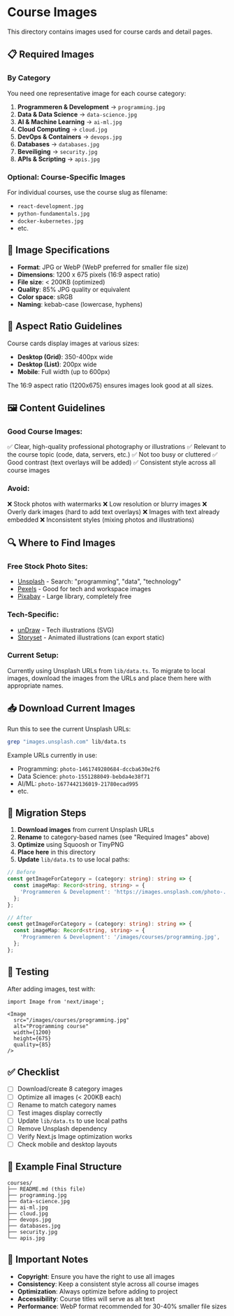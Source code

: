 # Course Images

This directory contains images used for course cards and detail pages.

## 📋 Required Images

### By Category

You need one representative image for each course category:

1. **Programmeren & Development** → `programming.jpg`
2. **Data & Data Science** → `data-science.jpg`
3. **AI & Machine Learning** → `ai-ml.jpg`
4. **Cloud Computing** → `cloud.jpg`
5. **DevOps & Containers** → `devops.jpg`
6. **Databases** → `databases.jpg`
7. **Beveiliging** → `security.jpg`
8. **APIs & Scripting** → `apis.jpg`

### Optional: Course-Specific Images

For individual courses, use the course slug as filename:
- `react-development.jpg`
- `python-fundamentals.jpg`
- `docker-kubernetes.jpg`
- etc.

## 🎨 Image Specifications

- **Format**: JPG or WebP (WebP preferred for smaller file size)
- **Dimensions**: 1200 x 675 pixels (16:9 aspect ratio)
- **File size**: < 200KB (optimized)
- **Quality**: 85% JPG quality or equivalent
- **Color space**: sRGB
- **Naming**: kebab-case (lowercase, hyphens)

## 📐 Aspect Ratio Guidelines

Course cards display images at various sizes:
- **Desktop (Grid)**: 350-400px wide
- **Desktop (List)**: 200px wide
- **Mobile**: Full width (up to 600px)

The 16:9 aspect ratio (1200x675) ensures images look good at all sizes.

## 🖼️ Content Guidelines

### Good Course Images:
✅ Clear, high-quality professional photography or illustrations
✅ Relevant to the course topic (code, data, servers, etc.)
✅ Not too busy or cluttered
✅ Good contrast (text overlays will be added)
✅ Consistent style across all course images

### Avoid:
❌ Stock photos with watermarks
❌ Low resolution or blurry images
❌ Overly dark images (hard to add text overlays)
❌ Images with text already embedded
❌ Inconsistent styles (mixing photos and illustrations)

## 🔍 Where to Find Images

### Free Stock Photo Sites:
- [Unsplash](https://unsplash.com/) - Search: "programming", "data", "technology"
- [Pexels](https://www.pexels.com/) - Good for tech and workspace images
- [Pixabay](https://pixabay.com/) - Large library, completely free

### Tech-Specific:
- [unDraw](https://undraw.co/) - Tech illustrations (SVG)
- [Storyset](https://storyset.com/) - Animated illustrations (can export static)

### Current Setup:
Currently using Unsplash URLs from `lib/data.ts`. To migrate to local images, download the images from the URLs and place them here with appropriate names.

## 📥 Download Current Images

Run this to see the current Unsplash URLs:
```bash
grep "images.unsplash.com" lib/data.ts
```

Example URLs currently in use:
- Programming: `photo-1461749280684-dccba630e2f6`
- Data Science: `photo-1551288049-bebda4e38f71`
- AI/ML: `photo-1677442136019-21780ecad995`
- etc.

## 🔄 Migration Steps

1. **Download images** from current Unsplash URLs
2. **Rename** to category-based names (see "Required Images" above)
3. **Optimize** using Squoosh or TinyPNG
4. **Place here** in this directory
5. **Update** `lib/data.ts` to use local paths:

```typescript
// Before
const getImageForCategory = (category: string): string => {
  const imageMap: Record<string, string> = {
    'Programmeren & Development': 'https://images.unsplash.com/photo-...',
  };
};

// After
const getImageForCategory = (category: string): string => {
  const imageMap: Record<string, string> = {
    'Programmeren & Development': '/images/courses/programming.jpg',
  };
};
```

## 🎯 Testing

After adding images, test with:

```tsx
import Image from 'next/image';

<Image
  src="/images/courses/programming.jpg"
  alt="Programming course"
  width={1200}
  height={675}
  quality={85}
/>
```

## ✅ Checklist

- [ ] Download/create 8 category images
- [ ] Optimize all images (< 200KB each)
- [ ] Rename to match category names
- [ ] Test images display correctly
- [ ] Update `lib/data.ts` to use local paths
- [ ] Remove Unsplash dependency
- [ ] Verify Next.js Image optimization works
- [ ] Check mobile and desktop layouts

## 📁 Example Final Structure

```
courses/
├── README.md (this file)
├── programming.jpg
├── data-science.jpg
├── ai-ml.jpg
├── cloud.jpg
├── devops.jpg
├── databases.jpg
├── security.jpg
└── apis.jpg
```

## 🚨 Important Notes

- **Copyright**: Ensure you have the right to use all images
- **Consistency**: Keep a consistent style across all course images
- **Optimization**: Always optimize before adding to project
- **Accessibility**: Course titles will serve as alt text
- **Performance**: WebP format recommended for 30-40% smaller file sizes
